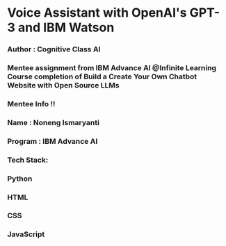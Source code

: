 
# Voice Assistant with OpenAI's GPT-3 and IBM Watson

### Author : Cognitive Class AI

### Mentee assignment from IBM Advance AI @Infinite Learning Course completion of Build a Create Your Own Chatbot Website with Open Source LLMs

### Mentee Info !!

### Name : Noneng Ismaryanti
### Program : IBM Advance AI

### Tech Stack:
### Python
### HTML
### CSS
### JavaScript
